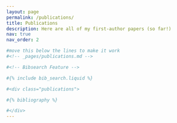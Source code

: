 ```yaml
---
layout: page
permalink: /publications/
title: Publications
description: Here are all of my first-author papers (so far!)
nav: true
nav_order: 2

#move this below the lines to make it work
#<!-- _pages/publications.md -->

#<!-- Bibsearch Feature -->

#{% include bib_search.liquid %}

#<div class="publications">

#{% bibliography %}

#</div>
---
```




